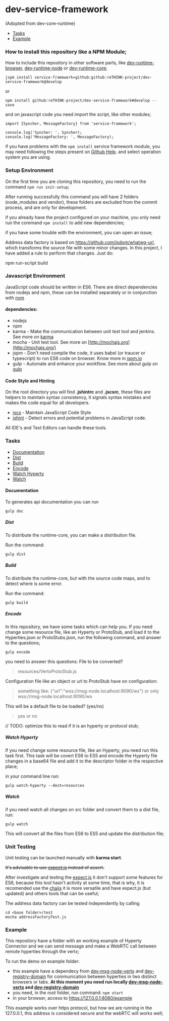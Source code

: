 # dev-service-framework
(Adopted from dev-core-runtime)

 - [Tasks](#tasks)
 - [Example](#example)

### How to install this repository like a NPM Module;

How to include this repository in other software parts, like [dev-runtime-browser](https://github.com/reTHINK-project/dev-runtime-browser), [dev-runtime-node](https://github.com/reTHINK-project/dev-runtime-node) or [dev-runtime-core](https://github.com/reTHINK-project/dev-runtime-core);

```
jspm install service-framework=github:github:reTHINK-project/dev-service-framework@develop
```
or

```
npm install github:reTHINK-project/dev-service-framework#develop --save
```

and on javascript code you need import the script, like other modules;

```
import {Syncher, MessageFactory} from 'service-framework';

console.log('Syncher: ', Syncher);
console.log('MessageFactory: ', MessageFactory);

```

if you have problems with the `npm install` service framework module, you may need following the steps present on [Github Help](https://help.github.com/articles/generating-ssh-keys/). and select operation system you are using.

### Setup Environment
On the first time you are cloning this repository, you need to run the command ```npm run init-setup```;

After running successfully this command you will have 2 folders (node_modules and vendor), these folders are excluded from the commit process, and are only for development.

if you already have the project configured on your machine, you only need run the command ```npm install``` to add new dependencies;

if you have some trouble with the environment, you can open an issue;

Address data factory is based on https://github.com/jsdom/whatwg-url, which transforms the source file with some minor changes. In this project, I have added a rule to perform that changes. Just do:

   npm run-script build


### Javascript Environment
JavaScript code should be written in ES6.
There are direct dependencies from nodejs and npm, these can be installed separately or in conjunction with [nvm](https://github.com/creationix/nvm)

#### dependencies:
* nodejs
* npm
* karma - Make the communication between unit test tool and jenkins. See more on [karma](http://karma-runner.github.io/0.13/index.html)
* mocha - Unit test tool. See more on [http://mochajs.org](http://mochajs.org/)
* jspm - Don't need compile the code, it uses babel (or traucer or typescript) to run ES6 code on browser. Know more in [jspm.io](http://jspm.io/)
* gulp - Automate and enhance your workflow. See more about gulp on [gulp](http://gulpjs.com/)

#### Code Style and Hinting
On the root directory you will find **.jshintrc** and **.jscsrc**, these files are helpers to maintain syntax consistency, it signals syntax mistakes and makes the code equal for all developers.

- [jscs](http://jscs.info/) - Maintain JavaScript Code Style
- [jshint](http://jshint.com/) - Detect errors and potential problems in JavaScript code.

All IDE's and Text Editors can handle these tools.

### <a id="Tasks">Tasks</a>

 - [Documentation](#documentation)
 - [Dist](#dist)
 - [Build](#build)
 - [Encode](#encode)
 - [Watch Hyperty](#watch-hyperty)
 - [Watch](#watch)

#### <a id="documentation">Documentation</a>

To generates api documentation you can run

```
gulp doc
```

##### <a id="dist">Dist</a>

To distribute the runtime-core, you can make a distribution file.

Run the command:
```
gulp dist
```

##### <a id="build">Build</a>

To distribute the runtime-core, but with the source code maps, and to detect where is some error.

Run the command:
```
gulp build
```

##### <a id="encode">Encode</a>

In this repository, we have some tasks which can help you.
If you need change some resource file, like an Hyperty or ProtoStub, and load it to the Hyperties.json or ProtoStubs.json, run the following command, and answer to the questions;

```
gulp encode

```
you need to answer this questions:
File to be converted?
> resources/VertxProtoStub.js

Configuration file like an object or url to ProtoStub have on configuration:
> something like: {"url":"wss://msg-node.localhost:9090/ws"} or only wss://msg-node.localhost:9090/ws

This will be a default file to be loaded? (yes/no)
> yes or no

// TODO: optimize this to read if it is an hyperty or protocol stub;

##### <a id="watch-hyperty">Watch Hyperty</a>

If you need change some resource file, like an Hyperty, you need run this task first.
This task will be covert ES6 to ES5 and encode the Hyperty file changes in a base64 file and add it to the descriptor folder in the respective place;

in your command line run:
```
gulp watch-hyperty --dest=resources
```

##### <a id="watch">Watch</a>
if you need watch all changes on src folder and convert them to a dist file, run:

```
gulp watch
```
This will convert all the files from ES6 to ES5 and update the distribution file;

### Unit Testing
Unit testing can be launched manually with **karma start**.

~~It's advisable to use [expect.js](https://github.com/Automattic/expect.js) instead of assert.~~

After investigate and testing the [expect.js](https://github.com/Automattic/expect.js) it don't support some features for ES6, because this tool hasn't activity at some time, that is why, it is recomended use the [chaijs](http://chaijs.com/) it is more versatile and have expect.js (but updated) and others tools that can be useful;

The address data factory can be tested independently by calling

    cd <base folder>/test
    mocha addressFactoryTest.js


### <a id="example">Example</a>

This repository have a folder with an working example of Hyperty Connector and we can send message and make a WebRTC call between remote hyperties through the vertx;

To run the demo on example folder:
 - this example have a dependecy from [dev-msg-node-vertx](https://github.com/reTHINK-project/dev-msg-node-vertx/tree/dev-0.2#unit-testing) and [dev-registry-domain](https://github.com/reTHINK-project/dev-registry-domain#dev-registry-domain) for communication between hyperties in two distinct browsers or tabs. **At this moment you need run locally [dev-msg-node-vertx](https://github.com/reTHINK-project/dev-msg-node-vertx/tree/dev-0.2#unit-testing) and [dev-registry-domain](https://github.com/reTHINK-project/dev-registry-domain#dev-registry-domain)**
 - you need, in the root folder, run command: ``` npm start ```
 - in your browser, access to https://127.0.0.1:8080/example

This example works over https protocol, but how we are running in the 127.0.0.1, this address is considered secure and the webRTC will works well;
